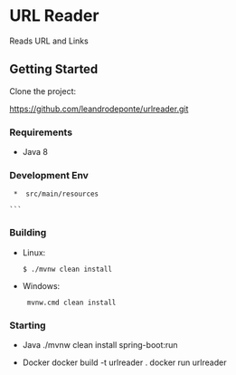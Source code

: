 # URL Reader

Reads URL and Links

## Getting Started

Clone the project:

https://github.com/leandrodeponte/urlreader.git


### Requirements

* Java 8

### Development Env

     *  src/main/resources 

    ```

### Building


* Linux:
    
    ```
    $ ./mvnw clean install
    ```

* Windows:

    ```
     mvnw.cmd clean install
    ```
### Starting
   
* Java
    ./mvnw clean install spring-boot:run
    
* Docker
    docker build -t urlreader .
    docker run urlreader